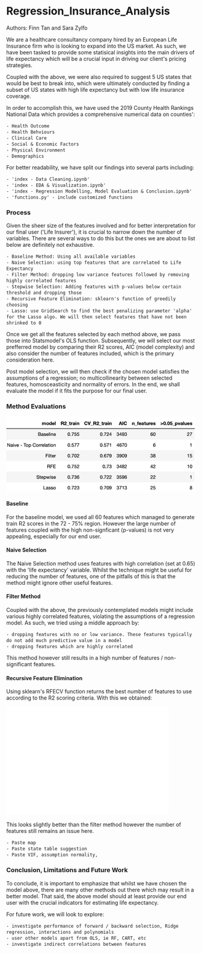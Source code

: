 # Regression_Insurance_Analysis
Authors: Finn Tan and Sara Zylfo

We are a healthcare consultancy company hired by an European Life Insurance firm who is looking to expand into the US market. As such, we have been tasked to provide some statisical insights into the main drivers of life expectancy which will be a crucial input in driving our client's pricing strategies.

Coupled with the above, we were also required to suggest 5 US states that would be best to break into, which were ultimately conducted by finding a subset of US states with high life expectancy but with low life insurance coverage. 

In order to accomplish this, we have used the 2019 County Health Rankings National Data which provides a comprehensive numerical data on counties':

    - Health Outcome
    - Health Behviours
    - Clinical Care
    - Social & Economic Factors
    - Physical Environment
    - Demographics
    
For better readability, we have split our findings into several parts including:

    - 'index - Data Cleaning.ipynb'
    - 'index - EDA & Visualization.ipynb' 
    - 'index - Regression Modelling, Model Evaluation & Conclusion.ipynb'
    - 'functions.py' - include customized functions

### Process 
 
Given the sheer size of the features involved and for better interpretation for our final user ('Life Insurer'), it is crucial to narrow down the number of variables. There are several ways to do this but the ones we are about to list below are definitely not exhaustive.

    - Baseline Method: Using all available variables
    - Naive Selection: using top features that are correlated to Life Expectancy
    - Filter Method: dropping low variance features followed by removing highly correlated features
    - Stepwise Selection: Adding features with p-values below certain threshold and dropping those
    - Recursive Feature Elimination: sklearn's function of greedily choosing
    - Lasso: use GridSearch to find the best penalizing parameter 'alpha' for the Lasso algo. We will then select features that have not been shrinked to 0

Once we get all the features selected by each method above, we pass those into Statsmodel's OLS function. Subsequently, we will select our most prefferred model by comparing their R2 scores, AIC (model complexity) and also consider the number of features included, which is the primary consideration here.

Post model selection, we will then check if the chosen model satisfies the assumptions of a regression; no multicollinearity between selected features, homosceasticity and normality of errors. In the end, we shall evaluate the model if it fits the purpose for our final user.

### Method Evaluations

![Repo List](summary_png/summary_models.png)

#### Baseline
For the baseline model, we used all 60 features which managed to generate train R2 scores in the 72 - 75% region. However the large number of features coupled with the high non-signficant (p-values) is not very appealing, especially for our end user.

#### Naive Selection
The Naive Selection method uses features with high correlation (set at 0.65) with the 'life expectancy' variable. Whilst the technique might be useful for reducing the number of features, one of the pitfalls of this is that the method might ignore other useful features.

#### Filter Method
Coupled with the above, the previously contemplated models might include various highly correlated features, violating the assumptions of a regression model. As such, we tried using a middle approach by:
    
    - dropping features with no or low variance. These features typically do not add much predictive value in a model
    - dropping features which are highly correlated

This method however still results in a high number of features / non-significant features.

#### Recursive Feature Elimination
Using sklearn's RFECV function returns the best number of features to use according to the R2 scoring criteria. With this we obtained:

![Repo List](summary_png/RFECV.png)

This looks slightly better than the filter method however the number of features still remains an issue here.

    - Paste map
    - Paste state table suggestion
    - Paste VIF, assumption normality,  






### Conclusion, Limitations and Future Work
To conclude, it is important to emphasize that whilst we have chosen the model above, there are many other methods out there which may result in a better model. That said, the above model should at least provide our end user with the crucial indicators for estimating life expectancy.

For future work, we will look to explore:

    - investigate performance of forward / backward selection, Ridge regression, interactions and polynomials
    - user other models apart from OLS, ie RF, CART, etc
    - investigate indirect correlations between features
 

